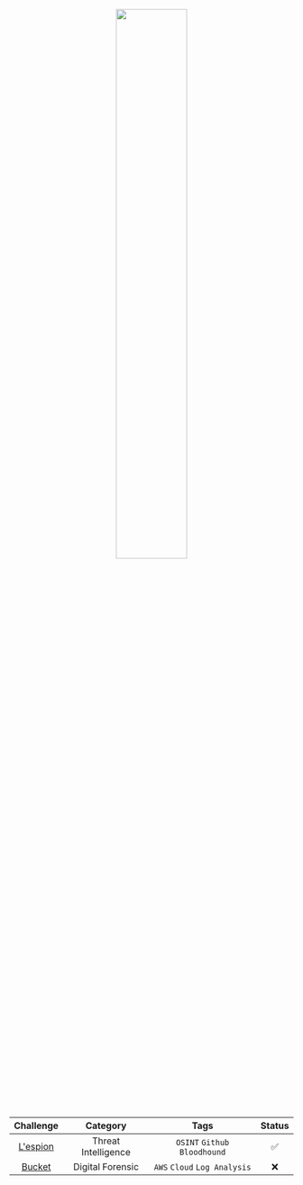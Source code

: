<p align="center">
    <img src="./Assets/cyberdefenders_og.png" width="50%" height="50%">
</p>  

| **Challenge** | **Category** | **Tags** | **Status** | 
| :---:  | :---: | :---:  | :---: | 
| [L'espion](https://github.com/AKROM-A/Defensive_Security/tree/main/CyberDefenders/Assets/Lespion) | Threat Intelligence | `OSINT` `Github` `Bloodhound` | :white_check_mark: |
| [Bucket](./Assets/Bucket/README.md) | Digital Forensic | `AWS` `Cloud` `Log Analysis` | :x: |